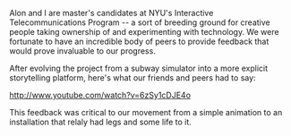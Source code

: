 Alon and I are master's candidates at NYU's Interactive Telecommunications Program -- a sort of breeding ground for creative people taking ownership of and experimenting with technology. We were fortunate to have an incredible body of peers to provide feedback that would prove invaluable to our progress.

After evolving the project from a subway simulator into a more explicit storytelling platform, here's what our friends and peers had to say:

http://www.youtube.com/watch?v=6zSy1cDJE4o

This feedback was critical to our movement from a simple animation to an installation that relaly had legs and some life to it.